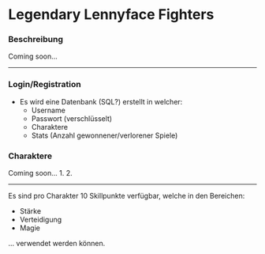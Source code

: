 # Legendary Lennyface Fighters

### Beschreibung
   
   Coming soon...

---

### Login/Registration
- Es wird eine Datenbank (SQL?) erstellt in welcher:
   - Username
   - Passwort (verschlüsselt)
   - Charaktere
   - Stats (Anzahl gewonnener/verlorener Spiele)

### Charaktere
Coming soon...
1.
2.

---

Es sind pro Charakter 10 Skillpunkte verfügbar, welche in den Bereichen:
- Stärke
- Verteidigung
- Magie

... verwendet werden können.

